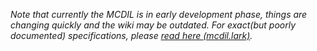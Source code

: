 *Note that currently the MCDIL is in early development phase, things are changing quickly and the wiki may be outdated. For exact(but poorly documented) specifications, please [read here (mcdil.lark)](https://github.com/McDic/MCDIL/blob/master/mcdil/mcdil.lark).*
